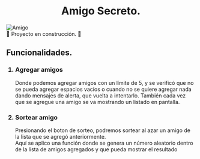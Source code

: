 <h1 align="center">Amigo Secreto.</h1>


![Amigo](https://github.com/user-attachments/assets/e1b18ba8-b4d7-4229-9e4d-395f5ac8b18f)
</br>
:construction: Proyecto en construcción. :construction:

<h2>Funcionalidades.</h2>
<ol>
  <h3><li>Agregar amigos</li></h3>
  <p>Donde podemos agregar amigos con un límite de 5, y se verificó que no se pueda agregar espacios vacíos o cuando no se quiere agregar nada dando mensajes de alerta, que vuelta a intentarlo. También cada vez que se agregue una amigo se va mostrando un listado en pantalla.</p>
  <h3><li>Sortear amigo</li></h3>
  <p>Presionando el boton de sorteo, podremos sortear al azar un amigo de la lista que se agregó anteriormente.</br>
Aquí se aplico una función donde se genera un número aleatorio dentro de la lista de amigos agregados y que pueda mostrar el resultado </p>

  
</ol>
